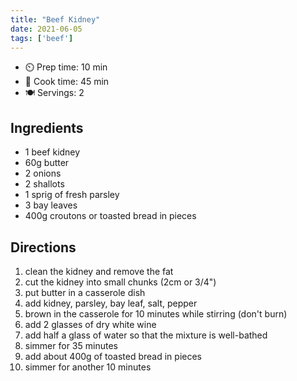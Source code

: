 ```yaml
---
title: "Beef Kidney"
date: 2021-06-05
tags: ['beef']
---
```


- ⏲️ Prep time: 10 min
- 🍳 Cook time: 45 min
- 🍽️ Servings: 2

## Ingredients

- 1 beef kidney
- 60g butter
- 2 onions
- 2 shallots
- 1 sprig of fresh parsley
- 3 bay leaves
- 400g croutons or toasted bread in pieces

## Directions

1. clean the kidney and remove the fat
2. cut the kidney into small chunks (2cm or 3/4")
3. put butter in a casserole dish
4. add kidney, parsley, bay leaf, salt, pepper
5. brown in the casserole for 10 minutes while stirring (don't burn)
6. add 2 glasses of dry white wine
7. add half a glass of water so that the mixture is well-bathed
8. simmer for 35 minutes
9. add about 400g of toasted bread in pieces
10. simmer for another 10 minutes

